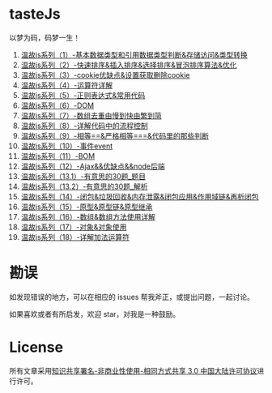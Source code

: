 # tasteJs

以梦为码，码梦一生！

1. [温故js系列（1）-基本数据类型和引用数据类型判断&存储访问&类型转换][1]
2. [温故js系列（2）-快速排序&插入排序&选择排序&冒泡排序算法&优化][2]
3. [温故js系列（3）-cookie优缺点&设置获取删除cookie][3]
4. [温故js系列（4）-运算符详解][4]
5. [温故js系列（5）-正则表达式&常用代码][5]
6. [温故js系列（6）-DOM][6]
7. [温故js系列（7）-数组去重由慢到快由繁到简][7]
8. [温故js系列（8）-详解代码中的流程控制][8]
9. [温故js系列（9）-相等==&严格相等===&代码里的那些判断][9]
10. [温故js系列（10）-事件event][10]
11. [温故js系列（11）-BOM][11]
12. [温故js系列（12）-Ajax&&优缺点&&node后端][12]
13. [温故js系列（13.1）-有意思的30题_题目][13]
14. [温故js系列（13.2）-有意思的30题_解析][14]
15. [温故js系列（14）-闭包&垃圾回收&内存泄露&闭包应用&作用域链&再析闭包][15]
16. [温故js系列（15）-原型&原型链&原型继承][16]
17. [温故js系列（16）-数组&数组方法使用详解][17]
18. [温故js系列（17）-对象&对象使用][18]
19. [温故js系列（18）-详解加法运算符][19]

# 勘误

如发现错误的地方，可以在相应的 issues 帮我斧正，或提出问题，一起讨论。

如果喜欢或者有所启发，欢迎 star，对我是一种鼓励。

# License

所有文章采用[知识共享署名-非商业性使用-相同方式共享 3.0 中国大陆许可协议][20]进行许可。


  [1]: https://github.com/xiaohuazheng/tasteJs/issues/2
  [2]: https://github.com/xiaohuazheng/tasteJs/issues/3
  [3]: https://github.com/xiaohuazheng/tasteJs/issues/4
  [4]: https://github.com/xiaohuazheng/tasteJs/issues/5
  [5]: https://github.com/xiaohuazheng/tasteJs/issues/6
  [6]: https://github.com/xiaohuazheng/tasteJs/issues/7
  [7]: https://github.com/xiaohuazheng/tasteJs/issues/8
  [8]: https://github.com/xiaohuazheng/tasteJs/issues/9
  [9]: https://github.com/xiaohuazheng/tasteJs/issues/10
  [10]: https://github.com/xiaohuazheng/tasteJs/issues/11
  [11]: https://github.com/xiaohuazheng/tasteJs/issues/12
  [12]: https://github.com/xiaohuazheng/tasteJs/issues/13
  [13]: https://github.com/xiaohuazheng/tasteJs/issues/14
  [14]: https://github.com/xiaohuazheng/tasteJs/issues/15
  [15]: https://github.com/xiaohuazheng/tasteJs/issues/16
  [16]: https://github.com/xiaohuazheng/tasteJs/issues/17
  [17]: https://github.com/xiaohuazheng/tasteJs/issues/18
  [18]: https://github.com/xiaohuazheng/tasteJs/issues/19
  [19]: https://github.com/xiaohuazheng/tasteJs/issues/20
  [20]: https://creativecommons.org/licenses/by-nc-sa/3.0/cn/


